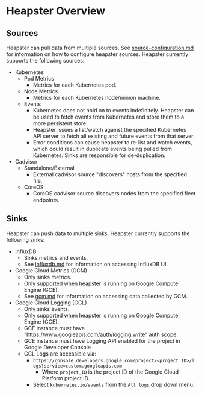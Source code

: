 Heapster Overview
===================

## Sources
Heapster can pull data from multiple sources. See [source-configuration.md](source-configuration.md) for information on how to configure heapster sources. Heapster currently supports the following sources:
* Kubernetes
  * Pod Metrics
    * Metrics for each Kubernetes pod.
  * Node Metrics
    * Metrics for each Kubernetes node/minion machine.
  * Events
    * Kubernetes does not hold on to events indefinitely. Heapster can be used to fetch events from Kubernetes and store them to a more persistent store.
    * Heapster issues a list/watch against the specified Kubernetes API server to fetch all existing and future events from that server.
    * Error conditions can cause heapster to re-list and watch events, which could result in duplicate events being pulled from Kubernetes. Sinks are responsible for de-duplication.
* Cadvisor
  * Standalone/External
    * External cadvisor source "discovers" hosts from the specified file.
  * CoreOS
    * CoreOS cadvisor source discovers nodes from the specified fleet endpoints.

## Sinks
Heapster can push data to multiple sinks. Heapster currently supports the following sinks:
* InfluxDB
  * Sinks metrics and events.
  * See [influxdb.md](influxdb.md) for information on accessing InfluxDB UI.
* Google Cloud Metrics (GCM)
  * Only sinks metrics.
  * Only supported when heapster is running on Google Compute Engine (GCE).
  * See [gcm.md](gcm.md) for information on accessing data collected by GCM.
* Google Cloud Logging (GCL)
  * Only sinks events.
  * Only supported when heapster is running on Google Compute Engine (GCE).
  * GCE instance must have “https://www.googleapis.com/auth/logging.write” auth scope
  * GCE instance must have Logging API enabled for the project in Google Developer Console
  * GCL Logs are accessible via:
    * `https://console.developers.google.com/project/<project_ID>/logs?service=custom.googleapis.com`
      * Where `project_ID` is the project ID of the Google Cloud Platform project ID.
    * Select `kubernetes.io/events` from the `All logs` drop down menu.

